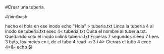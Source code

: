 #Crear una tuberia.

#/bin/bash

hecho el hola en ese inodo
echo "Hola" > tuberia.txt
Linca la tuberia 4 al inodo de tuberia.txt
exec 4< tuberia.txt
Quita el nombre al tuberia.txt. Quedando solo el inodo
unlink tuberia.txt
Esperas 7 segundos
sleep 7
Lees 3 byts, los metes en i, de el tubo 4
read -n 3 i 4>
Cierras el tubo 4
exec 4<&-
echo $i



